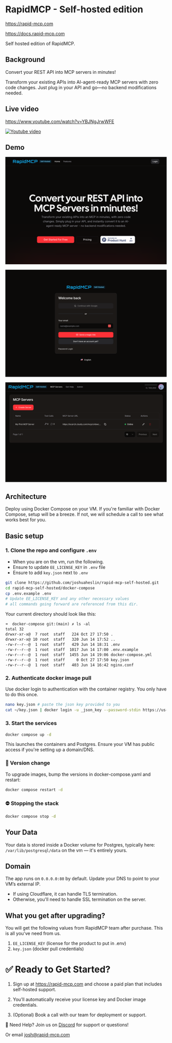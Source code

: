 # RapidMCP - Self-hosted edition

https://rapid-mcp.com

https://docs.rapid-mcp.com

Self hosted edition of RapidMCP. 

## Background

Convert your REST API into MCP servers in minutes!

Transform your existing APIs into AI-agent-ready MCP servers with zero code changes. Just plug in your API and go—no backend modifications needed.

## Live video

https://www.youtube.com/watch?v=YBJNgJrwWFE

[![Youtube video](https://img.youtube.com/vi/YBJNgJrwWFE/0.jpg)](https://www.youtube.com/watch?v=YBJNgJrwWFE)

## Demo

![Home](/assets/screen-1.png)

![Login](/assets/screen-2.png)

![Severs](/assets/screen-3.png)




## Architecture

Deploy using Docker Compose on your VM. If you're familiar with Docker Compose, setup will be a breeze. If not, we will schedule a call to see what works best for you.

## Basic setup

### 1. Clone the repo and configure `.env`

- When you are on the vm, run the following.
- Ensure to update `EE_LICENSE_KEY` in `.env` file
- Ensure to add `key.json` next to `.env`

```bash
git clone https://github.com/joshuaheslin/rapid-mcp-self-hosted.git
cd rapid-mcp-self-hosted/docker-compose
cp .env.example .env
# Update EE_LICENSE_KEY and any other necessary values
# all commands going forward are referenced from this dir.
```

Your current directory should look like this:

```
➜  docker-compose git:(main) ✗ ls -al
total 32
drwxr-xr-x@  7 root  staff   224 Oct 27 17:50 .
drwxr-xr-x@ 10 root  staff   320 Jun 14 17:52 ..
-rw-r--r--@  1 root  staff   429 Jun 14 18:31 .env
-rw-r--r--@  1 root  staff  1017 Jun 14 17:00 .env.example
-rw-r--r--@  1 root  staff  1455 Jun 14 19:06 docker-compose.yml
-rw-r--r--@  1 root  staff     0 Oct 27 17:50 key.json
-rw-r--r--@  1 root  staff   403 Jun 14 16:42 nginx.conf
```

### 2. Authenticate docker image pull

Use docker login to authentication with the container registry. You only have to do this once.

```bash
nano key.json # paste the json key provided to you
cat ~/key.json | docker login -u _json_key --password-stdin https://us-central1-docker.pkg.dev
```

### 3. Start the services

```bash
docker compose up -d
```

This launches the containers and Postgres.
Ensure your VM has public access if you're setting up a domain/DNS.

### 🔁 Version change 

To upgrade images, bump the versions in docker-compose.yaml and restart:

```bash
docker compose restart -d
```


### ⛔ Stopping the stack

```bash
docker compose stop -d
```


## Your Data

Your data is stored inside a Docker volume for Postgres, typically here:
`/var/lib/postgresql/data` on the vm — it's entirely yours.


## Domain

The app runs on `0.0.0.0:80` by default.
Update your DNS to point to your VM’s external IP.

- If using Cloudflare, it can handle TLS termination.
- Otherwise, you'll need to handle SSL termination on the server.


## What you get after upgrading?

You will get the following values from RapidMCP team after purchase. This is all you've need from us.

1) `EE_LICENSE_KEY` (license for the product to put in .env)
2) `key.json`  (docker pull credentials)

# ✅ Ready to Get Started?

1. Sign up at https://rapid-mcp.com and choose a paid plan that includes self-hosted support.

2. You’ll automatically receive your license key and Docker image credentials.

3. (Optional) Book a call with our team for deployment or support.


👋 Need Help? Join us on <a href="https://discord.com/invite/uWnVNj9QEQ">Discord</a> for support or questions!

Or email josh@rapid-mcp.com

